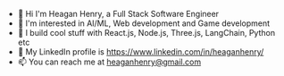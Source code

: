 - 👋 Hi I'm Heagan Henry, a Full Stack Software Engineer
- 🔭 I'm interested in AI/ML, Web development and Game development
- 🌱 I build cool stuff with React.js, Node.js, Three.js, LangChain, Python etc
- 👥 My LinkedIn profile is https://www.linkedin.com/in/heaganhenry/
- 📫 You can reach me at heaganhenry@gmail.com

<!--
**heaganhenry/heaganhenry** is a ✨ _special_ ✨ repository because its `README.md` (this file) appears on your GitHub profile.

Here are some ideas to get you started:

- 🔭 I’m currently working on ...
- 🌱 I’m currently learning ...
- 👯 I’m looking to collaborate on ...
- 🤔 I’m looking for help with ...
- 💬 Ask me about ...
- 📫 How to reach me: ...
- 😄 Pronouns: ...
- ⚡ Fun fact: ...
-->
